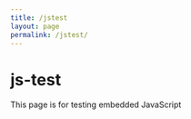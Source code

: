 ```yaml
---
title: /jstest
layout: page
permalink: /jstest/
---
```


# js-test

This page is for testing embedded JavaScript

<p id="name"></p>
<p id="description"></p>

<script>
    fetch('https://api.airtable.com/v0/appoMmtp6PrLl2ykz/EntityRecords/recN9KaBLTbxccBnf', {
    headers: {Authorization: 'Bearer patCJRVWZh4svbaze.2dafd7f4bc8a2341936747c7dafb1e36ec3a2149397dd9f3aeabfcf5a6726d0e'}
    })
    .then(resp => resp.json())
    .then(json => {
        console.log(json)
        document.getElementById('name').innerHTML = json.id.Name;
        document.getElementById("description").innerHTML = json.id.Description
        });

</script>

